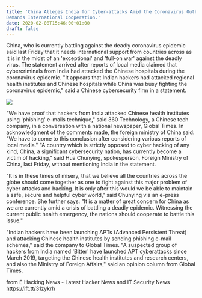 ```yaml
---
title: 'China Alleges India for Cyber-attacks Amid the Coronavirus Outbreak.
Demands International Cooperation.'
date: 2020-02-08T15:46:00+01:00
draft: false
---
```


  
China, who is currently battling against the deadly coronavirus epidemic said last Friday that it needs international support from countries across as it is in the midst of an 'exceptional' and 'full-on war' against the deadly virus. The statement arrived after reports of local media claimed that cybercriminals from India had attacked the Chinese hospitals during the coronavirus epidemic. "It appears that Indian hackers had attacked regional health institutes and Chinese hospitals while China was busy fighting the coronavirus epidemic," said a Chinese cybersecurity firm in a statement.  
  

[![](https://1.bp.blogspot.com/-FxRnoJre1Qw/Xj6wxjwRkNI/AAAAAAAANgQ/9ugslBXkzz4ZXvr0CFNJK7TyA1JafdcCQCLcBGAsYHQ/s640/coronavirus-4818064_960_720.jpg)](https://1.bp.blogspot.com/-FxRnoJre1Qw/Xj6wxjwRkNI/AAAAAAAANgQ/9ugslBXkzz4ZXvr0CFNJK7TyA1JafdcCQCLcBGAsYHQ/s1600/coronavirus-4818064_960_720.jpg)

  
"We have proof that hackers from India attacked Chinese health institutes using 'phishing' e-mails technique," said 360 Technology, a Chinese tech company, in a conversation with a national newspaper, Global Times. In acknowledgment of the comments made, the foreign ministry of China said: "We have to come to this conclusion after considering various reports of local media." "A country which is strictly opposed to cyber hacking of any kind, China, a significant cybersecurity nation, has currently become a victim of hacking," said Hua Chunying, spokesperson, Foreign Ministry of China, last Friday, without mentioning India in the statement.  
  
"It is in these times of misery, that we believe all the countries across the globe should come together as one to fight against this major problem of cyber attacks and hacking. It is only after this would we be able to maintain a safe, secure and helpful cyber world," said Chunying via an e-press conference. She further says: "It is a matter of great concern for China as we are currently amid a crisis of battling a deadly epidemic. Witnessing the current public health emergency, the nations should cooperate to battle this issue."  
  
"Indian hackers have been launching APTs (Advanced Persistent Threat) and attacking Chinese health institutes by sending phishing e-mail schemes," said the company to Global Times. "A suspected group of hackers from India named 'Bitter' have launched APT cyberattacks since March 2019, targeting the Chinese health institutes and research centers, and also the Ministry of Foreign Affairs," said an opinion column from Global Times.

  
  
from E Hacking News - Latest Hacker News and IT Security News https://ift.tt/31zykrh